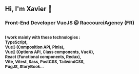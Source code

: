 
## Hi, I'm Xavier :wave:

### Front-End Developer VueJS @ RaccourciAgency (FR)

<font size="2"> I work mainly with these technologies : <br>
TypeScript, <br>
Vue3 (Composition API, Pinia), <br>
Vue2 (Options API, Class components, VueX), <br>
React (Functional components, Redux), <br>
Vite, Vitest, Sass, PostCSS, TailwindCSS, <br>
PugJS, StoryBook... <br>
<br>
 </font>
----
